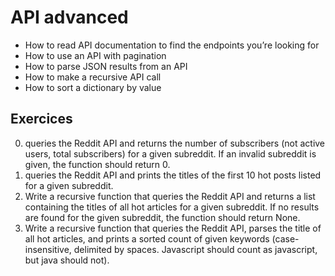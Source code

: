 # API advanced

- How to read API documentation to find the endpoints you’re looking for
- How to use an API with pagination
- How to parse JSON results from an API
- How to make a recursive API call
- How to sort a dictionary by value

## Exercices

0. queries the Reddit API and returns the number of subscribers (not active users, total subscribers) for a given subreddit. If an invalid subreddit is given, the function should return 0.
1. queries the Reddit API and prints the titles of the first 10 hot posts listed for a given subreddit.
2. Write a recursive function that queries the Reddit API and returns a list containing the titles of all hot articles for a given subreddit. If no results are found for the given subreddit, the function should return None.
3. Write a recursive function that queries the Reddit API, parses the title of all hot articles, and prints a sorted count of given keywords (case-insensitive, delimited by spaces. Javascript should count as javascript, but java should not).

